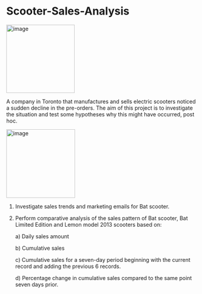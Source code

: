 # Scooter-Sales-Analysis

<img width="180" alt="image" src="https://user-images.githubusercontent.com/116305725/233825177-62c07127-402d-41de-a158-3fc21d5ea097.png">

A company in Toronto that manufactures and sells electric scooters noticed a sudden decline in the pre-orders. The aim of this project is to investigate the situation and test some hypotheses why this might have occurred, post hoc.

<img width="181" alt="image" src="https://user-images.githubusercontent.com/116305725/233825393-b8eeb1c1-4017-4dd4-8e7b-d1f1d1d559bc.png">

1. Investigate sales trends and marketing emails for Bat scooter.
2. Perform comparative analysis of the sales pattern of Bat scooter, Bat Limited Edition and Lemon model 2013 scooters based on:

   a) Daily sales amount

   b) Cumulative sales

   c) Cumulative sales for a seven-day period beginning with the current record and adding the previous 6 records.

   d) Percentage change in cumulative sales compared to the same point seven days prior.
